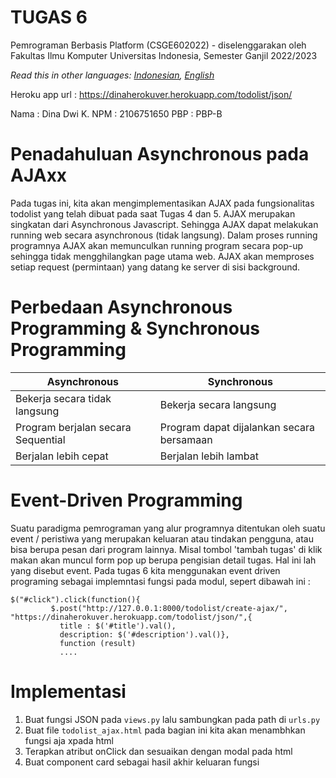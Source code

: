 # TUGAS 6

Pemrograman Berbasis Platform (CSGE602022) - diselenggarakan oleh Fakultas Ilmu Komputer Universitas Indonesia, Semester Ganjil 2022/2023

*Read this in other languages: [Indonesian](README.md), [English](README.en.md)*

Heroku app url : https://dinaherokuver.herokuapp.com/todolist/json/

Nama  : Dina Dwi K.
NPM   : 2106751650
PBP   : PBP-B

# Penadahuluan Asynchronous pada AJAxx
Pada tugas ini, kita akan mengimplementasikan AJAX pada fungsionalitas todolist yang telah dibuat pada saat Tugas 4 dan 5. AJAX merupakan singkatan dari Asynchronous Javascript. 
Sehingga AJAX dapat melakukan running web secara asynchronous (tidak langsung). Dalam proses running programnya AJAX akan memunculkan running program secara pop-up sehingga tidak mengghilangkan page utama web. AJAX akan memproses setiap request (permintaan) yang datang ke server di sisi background.

# Perbedaan Asynchronous Programming & Synchronous Programming

| Asynchronous | Synchronous |
| ------------ | ----------- |
| Bekerja secara tidak langsung | Bekerja secara langsung|
| Program berjalan secara Sequential | Program dapat dijalankan secara bersamaan |
| Berjalan lebih cepat | Berjalan lebih lambat |

# Event-Driven Programming
 Suatu paradigma pemrograman yang alur programnya ditentukan oleh suatu event / peristiwa yang merupakan keluaran atau tindakan pengguna, atau bisa berupa pesan dari program lainnya. Misal tombol 'tambah tugas' di klik makan akan muncul form pop up berupa pengisian detail tugas. Hal ini lah yang disebut event. 
 Pada tugas 6 kita menggunakan event driven programing sebagai implemntasi fungsi pada modul, sepert dibawah ini :
 ```
 $("#click").click(function(){
          $.post("http://127.0.0.1:8000/todolist/create-ajax/", "https://dinaherokuver.herokuapp.com/todolist/json/",{
            title : $('#title').val(),
            description: $('#description').val()},
            function (result)
            ....
  ```
  
  # Implementasi
  1. Buat fungsi JSON pada `views.py` lalu sambungkan pada path di `urls.py`
  2. Buat file `todolist_ajax.html` pada bagian ini kita akan menambhkan fungsi aja xpada html
  3. Terapkan atribut onClick dan sesuaikan dengan modal pada html
  4. Buat component card sebagai hasil akhir keluaran fungsi 

